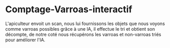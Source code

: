 # Comptage-Varroas-interactif
L'apiculteur envoit un scan, 
nous lui fournissons les objets que nous voyons comme varroas possibles grâce à une IA,
il effectue le tri et obtient son décompte,
de notre coté nous récupérons les varroas et non-varroas triés pour améliorer l'IA.